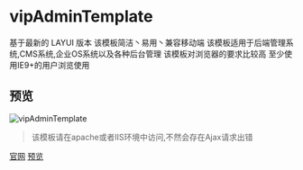# vipAdminTemplate
基于最新的 LAYUI 版本 该模板简洁丶易用丶兼容移动端 该模板适用于后端管理系统,CMS系统,企业OS系统以及各种后台管理 该模板对浏览器的要求比较高 至少使用IE9+的用户浏览使用

## 预览
![vipAdminTemplate](https://vip-admin.com/Pic/vipAdminTemplatePreview.jpg "vipAdminTemplate")

>该模板请在apache或者IIS环境中访问,不然会存在Ajax请求出错

[官网](http://www.vip-admin.com/)
[预览](http://template.vip-admin.com/page/index.html)

